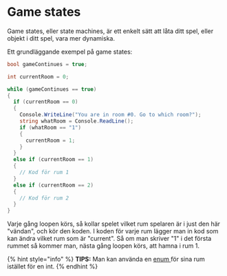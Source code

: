 # Game states

Game states, eller state machines, är ett enkelt sätt att låta ditt spel, eller objekt i ditt spel, vara mer dynamiska.

Ett grundläggande exempel på game states:

```csharp
bool gameContinues = true;

int currentRoom = 0;

while (gameContinues == true)
{
  if (currentRoom == 0)
  {
    Console.WriteLine("You are in room #0. Go to which room?");
    string whatRoom = Console.ReadLine();
    if (whatRoom == "1")
    {
      currentRoom = 1;
    }
  }
  else if (currentRoom == 1)
  {
    // Kod för rum 1
  }
  else if (currentRoom == 2)
  {
    // Kod för rum 2
  }
}
```

Varje gång loopen körs, så kollar spelet vilket rum spelaren är i just den här "vändan", och kör den koden. I koden för varje rum lägger man in kod som kan ändra vilket rum som är "current". Så om man skriver "1" i det första rummet så kommer man, nästa gång loopen körs, att hamna i rum 1.

{% hint style="info" %}
**TIPS:** Man kan använda en [enum ](../grundlaeggande/datatyper/enum.md)för sina rum istället för en int.
{% endhint %}

